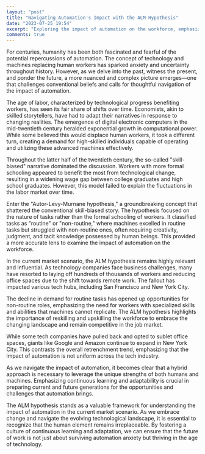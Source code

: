 ```yaml
---
layout: "post"
title: "Navigating Automation's Impact with the ALM Hypothesis"
date: "2023-07-25 19:54"
excerpt: "Exploring the impact of automation on the workforce, emphasizing the ALM hypothesis and its relevance in today's market."
comments: true
---
```


For centuries, humanity has been both fascinated and fearful of the potential repercussions of automation. The concept of technology and machines replacing human workers has sparked anxiety and uncertainty throughout history. However, as we delve into the past, witness the present, and ponder the future, a more nuanced and complex picture emerges—one that challenges conventional beliefs and calls for thoughtful navigation of the impact of automation.

The age of labor, characterized by technological progress benefiting workers, has seen its fair share of shifts over time. Economists, akin to skilled storytellers, have had to adapt their narratives in response to changing realities. The emergence of digital electronic computers in the mid-twentieth century heralded exponential growth in computational power. While some believed this would displace human workers, it took a different turn, creating a demand for high-skilled individuals capable of operating and utilizing these advanced machines effectively.

Throughout the latter half of the twentieth century, the so-called "skill-biased" narrative dominated the discussion. Workers with more formal schooling appeared to benefit the most from technological change, resulting in a widening wage gap between college graduates and high school graduates. However, this model failed to explain the fluctuations in the labor market over time.

Enter the "Autor-Levy-Murnane hypothesis," a groundbreaking concept that shattered the conventional skill-biased story. The hypothesis focused on the nature of tasks rather than the formal schooling of workers. It classified tasks as "routine" or "non-routine," where machines excelled in routine tasks but struggled with non-routine ones, often requiring creativity, judgment, and tacit knowledge possessed by human beings. This provided a more accurate lens to examine the impact of automation on the workforce.

In the current market scenario, the ALM hypothesis remains highly relevant and influential. As technology companies face business challenges, many have resorted to laying off hundreds of thousands of workers and reducing office spaces due to the shift towards remote work. The fallout has impacted various tech hubs, including San Francisco and New York City.

The decline in demand for routine tasks has opened up opportunities for non-routine roles, emphasizing the need for workers with specialized skills and abilities that machines cannot replicate. The ALM hypothesis highlights the importance of reskilling and upskilling the workforce to embrace the changing landscape and remain competitive in the job market.

While some tech companies have pulled back and opted to sublet office spaces, giants like Google and Amazon continue to expand in New York City. This contrasts the overall retrenchment trend, emphasizing that the impact of automation is not uniform across the tech industry.

As we navigate the impact of automation, it becomes clear that a hybrid approach is necessary to leverage the unique strengths of both humans and machines. Emphasizing continuous learning and adaptability is crucial in preparing current and future generations for the opportunities and challenges that automation brings.

The ALM hypothesis stands as a valuable framework for understanding the impact of automation in the current market scenario. As we embrace change and navigate the evolving technological landscape, it is essential to recognize that the human element remains irreplaceable. By fostering a culture of continuous learning and adaptation, we can ensure that the future of work is not just about surviving automation anxiety but thriving in the age of technology.